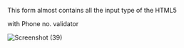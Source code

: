 

This form almost contains all the input type of the HTML5

with Phone no. validator

![Screenshot (39)](https://user-images.githubusercontent.com/45729256/71327367-96ae9000-252d-11ea-8607-934ed25e1c36.png)

